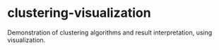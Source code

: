 # clustering-visualization
Demonstration of clustering algorithms and result interpretation, using visualization.
